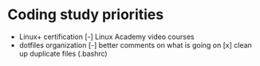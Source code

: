 # Coding study priorities
- Linux+ certification
  [-] Linux Academy video courses
- dotfiles organization
  [-] better comments on what is going on
  [x] clean up duplicate files (.bashrc)
